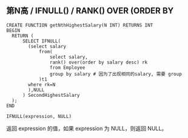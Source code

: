 ## 第N高 / IFNULL() / RANK() OVER (ORDER BY



```
CREATE FUNCTION getNthHighestSalary(N INT) RETURNS INT
BEGIN
  RETURN (
      SELECT IFNULL(
        (select salary  
        	from(
        		select salary,
        		rank() over(order by salary desc) rk
        		from Employee
        		group by salary # 因为了出现相同的salary, 需要 group
        	)t1
        where rk=N
        ),NULL
      ) SecondHighestSalary
  );
END
```

```
IFNULL(expression, NULL)
```

返回 expression 的值，如果 expression 为 NULL，则返回 NULL。